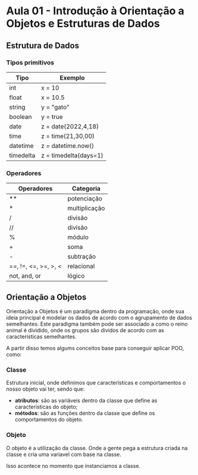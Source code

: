 # Aula 01 - Introdução à Orientação a Objetos e Estruturas de Dados

## Estrutura de Dados

### Tipos primitivos
| Tipo     | Exemplo              |
|----------|----------------------|
| int      | x = 10               |
| float    | x = 10.5             |
| string   | y = "gato"           |
| boolean  | y = true             |
| date     | z = date(2022,4,18)  |
| time     | z = time(21,30,00)   |
| datetime | z = datetime.now()   |
| timedelta| z = timedelta(days=1)|

### Operadores
| Operadores           | Categoria               |
|----------------------|-------------------------|
| **                   | potenciação             |  
| *                    | multiplicação           |
| /                    | divisão                 |
| //                   | divisão                 |
| %                    | módulo                  |
| +                    | soma                    |
| -                    | subtração               |
| ==, !=, <=, >=, >, < | relacional              |
| not, and, or         | lógico                  |


## Orientação a Objetos

Orientação a Objetos é um paradigma dentro da programação, onde sua ideia principal é modelar os dados de acordo com o agrupamento de dados semelhantes. Este paradigma também pode ser associado a como o reino animal é dividido, onde os grupos são dividos de acordo com as características semelhantes.

A partir disso temos algums conceitos base para conseguir aplicar POO, como:

### Classe
Estrutura inicial, onde definimos que características e comportamentos o nosso objeto vai ter, sendo que:
  - **atributos**: são as variáveis dentro da classe que define as características do objeto;
  - **métodos**: são as funções dentro da classe que define os comportamentos do objeto.

### Objeto
O objeto é a utilização da classe. Onde a gente pega a estrutura criada na classe e cria uma variavel com base na classe. 

Isso acontece no momento que instanciamos a classe.